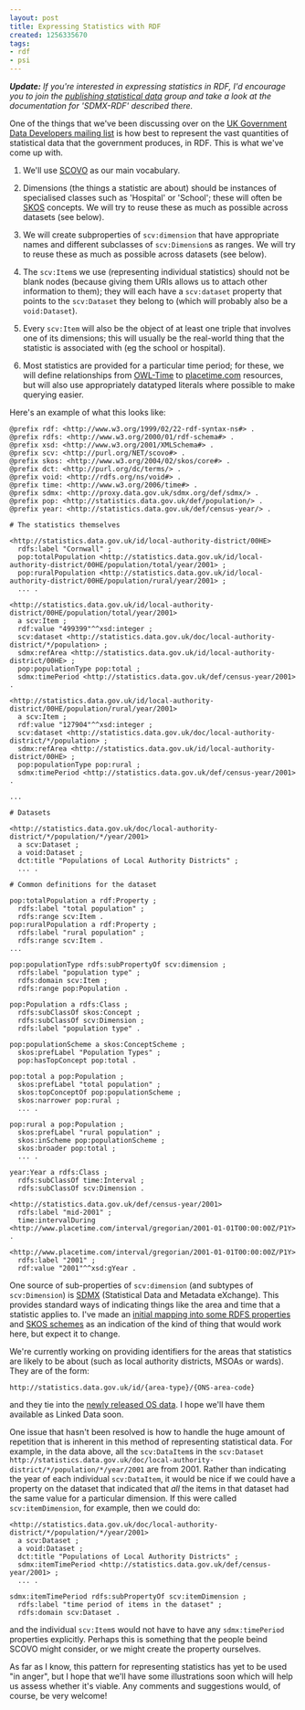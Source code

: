 ```yaml
---
layout: post
title: Expressing Statistics with RDF
created: 1256335670
tags:
- rdf
- psi
---
```

_**Update:** If you're interested in expressing statistics in RDF, I'd encourage you to join the [publishing statistical data](http://groups.google.com/group/publishing-statistical-data) group and take a look at the documentation for 'SDMX-RDF' described there._

One of the things that we've been discussing over on the [UK Government Data Developers mailing list](http://groups.google.com/group/uk-government-data-developers) is how best to represent the vast quantities of statistical data that the government produces, in RDF. This is what we've come up with.

<!--break-->

  1. We'll use [SCOVO](http://sw.joanneum.at/scovo/schema.html) as our main vocabulary.

  1. Dimensions (the things a statistic are about) should be instances of specialised classes such as 'Hospital' or 'School'; these will often be [SKOS](http://www.w3.org/TR/skos-primer/) concepts. We will try to reuse these as much as possible across datasets (see below).

  1. We will create subproperties of `scv:dimension` that have appropriate names and different subclasses of `scv:Dimension`s as ranges. We will try to reuse these as much as possible across datasets (see below).

  1. The `scv:Item`s we use (representing individual statistics) should not be blank nodes (because giving them URIs allows us to attach other information to them); they will each have a `scv:dataset` property that points to the `scv:Dataset` they belong to (which will probably also be a `void:Dataset`).

  1. Every `scv:Item` will also be the object of at least one triple that involves one of its dimensions; this will usually be the real-world thing that the statistic is associated with (eg the school or hospital).
  
  1. Most statistics are provided for a particular time period; for these, we will define relationships from [OWL-Time](http://www.w3.org/TR/owl-time/) to [placetime.com](http://www.placetime.com/) resources, but will also use appropriately datatyped literals where possible to make querying easier.

Here's an example of what this looks like:

    @prefix rdf: <http://www.w3.org/1999/02/22-rdf-syntax-ns#> .
    @prefix rdfs: <http://www.w3.org/2000/01/rdf-schema#> .
    @prefix xsd: <http://www.w3.org/2001/XMLSchema#> .
    @prefix scv: <http://purl.org/NET/scovo#> .
    @prefix skos: <http://www.w3.org/2004/02/skos/core#> .
    @prefix dct: <http://purl.org/dc/terms/> .
    @prefix void: <http://rdfs.org/ns/void#> .
    @prefix time: <http://www.w3.org/2006/time#> .
    @prefix sdmx: <http://proxy.data.gov.uk/sdmx.org/def/sdmx/> .
    @prefix pop: <http://statistics.data.gov.uk/def/population/> .
    @prefix year: <http://statistics.data.gov.uk/def/census-year/> .
    
    # The statistics themselves
    
    <http://statistics.data.gov.uk/id/local-authority-district/00HE>
      rdfs:label "Cornwall" ;
      pop:totalPopulation <http://statistics.data.gov.uk/id/local-authority-district/00HE/population/total/year/2001> ;
      pop:ruralPopulation <http://statistics.data.gov.uk/id/local-authority-district/00HE/population/rural/year/2001> ;
      ... .
      
    <http://statistics.data.gov.uk/id/local-authority-district/00HE/population/total/year/2001>
      a scv:Item ;
      rdf:value "499399"^^xsd:integer ;
      scv:dataset <http://statistics.data.gov.uk/doc/local-authority-district/*/population> ;
      sdmx:refArea <http://statistics.data.gov.uk/id/local-authority-district/00HE> ;
      pop:populationType pop:total ;
      sdmx:timePeriod <http://statistics.data.gov.uk/def/census-year/2001> .
      
    <http://statistics.data.gov.uk/id/local-authority-district/00HE/population/rural/year/2001>
      a scv:Item ;
      rdf:value "127904"^^xsd:integer ;
      scv:dataset <http://statistics.data.gov.uk/doc/local-authority-district/*/population> ;
      sdmx:refArea <http://statistics.data.gov.uk/id/local-authority-district/00HE> ;
      pop:populationType pop:rural ;
      sdmx:timePeriod <http://statistics.data.gov.uk/def/census-year/2001> .
      
    ...
    
    # Datasets
    
    <http://statistics.data.gov.uk/doc/local-authority-district/*/population/*/year/2001>
      a scv:Dataset ;
      a void:Dataset ;
      dct:title "Populations of Local Authority Districts" ;
      ... .
    
    # Common definitions for the dataset
    
    pop:totalPopulation a rdf:Property ;
      rdfs:label "total population" ;
      rdfs:range scv:Item .
    pop:ruralPopulation a rdf:Property ;
      rdfs:label "rural population" ;
      rdfs:range scv:Item .
    ...
    
    pop:populationType rdfs:subPropertyOf scv:dimension ;
      rdfs:label "population type" ;
      rdfs:domain scv:Item ;
      rdfs:range pop:Population .
    
    pop:Population a rdfs:Class ;
      rdfs:subClassOf skos:Concept ;
      rdfs:subClassOf scv:Dimension ;
      rdfs:label "population type" .
    
    pop:populationScheme a skos:ConceptScheme ;
      skos:prefLabel "Population Types" ;
      pop:hasTopConcept pop:total .
    
    pop:total a pop:Population ;
      skos:prefLabel "total population" ;
      skos:topConceptOf pop:populationScheme ;
      skos:narrower pop:rural ;
      ... .
    
    pop:rural a pop:Population ;
      skos:prefLabel "rural population" ;
      skos:inScheme pop:populationScheme ;
      skos:broader pop:total ;
      ... .
    
    year:Year a rdfs:Class ;
      rdfs:subClassOf time:Interval ;
      rdfs:subClassOf scv:Dimension .
    
    <http://statistics.data.gov.uk/def/census-year/2001>
      rdfs:label "mid-2001" ;
      time:intervalDuring <http://www.placetime.com/interval/gregorian/2001-01-01T00:00:00Z/P1Y> .
    
    <http://www.placetime.com/interval/gregorian/2001-01-01T00:00:00Z/P1Y>
      rdfs:label "2001" ;
      rdf:value "2001"^^xsd:gYear .

One source of sub-properties of `scv:dimension` (and subtypes of `scv:Dimension`) is [SDMX](http://sdmx.org/) (Statistical Data and Metadata eXchange). This provides standard ways of indicating things like the area and time that a statistic applies to. I've made an [initial mapping into some RDFS properties](/blog/files/sdmx.ttl) and [SKOS schemes](/blog/files/codelists.ttl) as an indication of the kind of thing that would work here, but expect it to change.

We're currently working on providing identifiers for the areas that statistics are likely to be about (such as local authority districts, MSOAs or wards). They are of the form:

    http://statistics.data.gov.uk/id/{area-type}/{ONS-area-code}

and they tie into the [newly released OS data](http://data.ordnancesurvey.co.uk/). I hope we'll have them available as Linked Data soon.

One issue that hasn't been resolved is how to handle the huge amount of repetition that is inherent in this method of representing statistical data. For example, in the data above, all the `scv:DataItem`s in the `scv:Dataset` `http://statistics.data.gov.uk/doc/local-authority-district/*/population/*/year/2001` are from 2001. Rather than indicating the year of each individual `scv:DataItem`, it would be nice if we could have a property on the dataset that indicated that *all* the items in that dataset had the same value for a particular dimension. If this were called `scv:itemDimension`, for example, then we could do:
    
    <http://statistics.data.gov.uk/doc/local-authority-district/*/population/*/year/2001>
      a scv:Dataset ;
      a void:Dataset ;
      dct:title "Populations of Local Authority Districts" ;
      sdmx:itemTimePeriod <http://statistics.data.gov.uk/def/census-year/2001> ;
      ... .
    
    sdmx:itemTimePeriod rdfs:subPropertyOf scv:itemDimension ;
      rdfs:label "time period of items in the dataset" ;
      rdfs:domain scv:Dataset .

and the individual `scv:Item`s would not have to have any `sdmx:timePeriod` properties explicitly. Perhaps this is something that the people beind SCOVO might consider, or we might create the property ourselves.

As far as I know, this pattern for representing statistics has yet to be used "in anger", but I hope that we'll have some illustrations soon which will help us assess whether it's viable. Any comments and suggestions would, of course, be very welcome!
